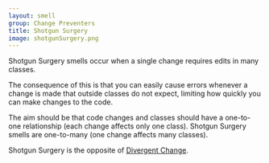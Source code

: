```yaml
---
layout: smell
group: Change Preventers
title: Shotgun Surgery
image: shotgunSurgery.png
---
```

Shotgun Surgery smells occur when a single change requires edits in many classes.

The consequence of this is that you can easily cause errors whenever a change is made that outside classes do not expect, limiting how quickly you can make changes to the code.

The aim should be that code changes and classes should have a one-to-one relationship (each change affects only one class). Shotgun Surgery smells are one-to-many (one change affects many classes).

Shotgun Surgery is the opposite of [Divergent Change](divergentChange).